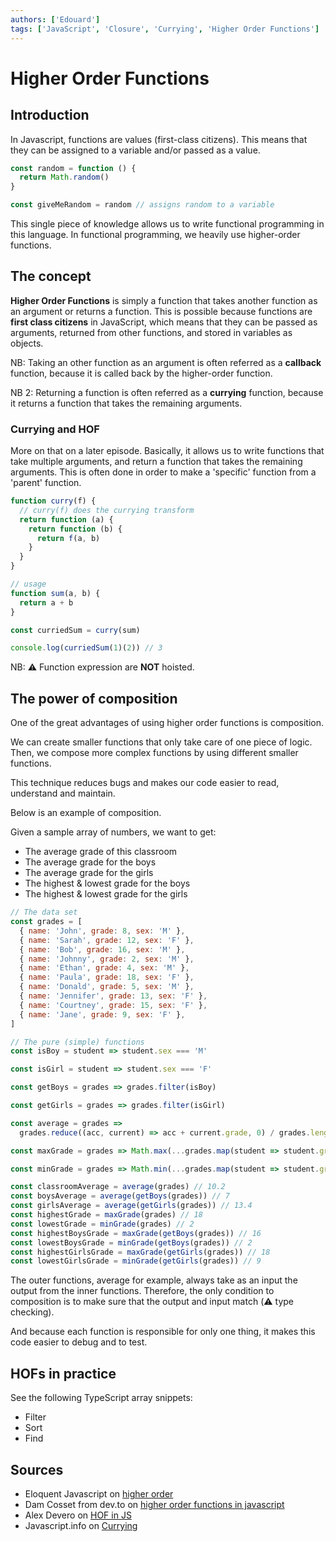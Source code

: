 ```yaml
---
authors: ['Edouard']
tags: ['JavaScript', 'Closure', 'Currying', 'Higher Order Functions']
---
```


# Higher Order Functions

## Introduction

In Javascript, functions are values (first-class citizens). This means that they can be assigned to a variable and/or passed as a value.

```javascript
const random = function () {
  return Math.random()
}

const giveMeRandom = random // assigns random to a variable
```

This single piece of knowledge allows us to write functional programming in this language. In functional programming, we heavily use higher-order functions.

## The concept

**Higher Order Functions** is simply a function that takes another function as an argument or returns a function.
This is possible because functions are **first class citizens** in JavaScript, which means that they can be passed as arguments, returned from other functions, and stored in variables as objects.

NB: Taking an other function as an argument is often referred as a **callback** function, because it is called back by the higher-order function.

NB 2: Returning a function is often referred as a **currying** function, because it returns a function that takes the remaining arguments.

### Currying and HOF

More on that on a later episode.
Basically, it allows us to write functions that take multiple arguments, and return a function that takes the remaining arguments.
This is often done in order to make a 'specific' function from a 'parent' function.

```javascript
function curry(f) {
  // curry(f) does the currying transform
  return function (a) {
    return function (b) {
      return f(a, b)
    }
  }
}

// usage
function sum(a, b) {
  return a + b
}

const curriedSum = curry(sum)

console.log(curriedSum(1)(2)) // 3
```

NB: ⚠️ Function expression are **NOT** hoisted.

## The power of composition

One of the great advantages of using higher order functions is composition.

We can create smaller functions that only take care of one piece of logic. Then, we compose more complex functions by using different smaller functions.

This technique reduces bugs and makes our code easier to read, understand and maintain.

Below is an example of composition.

Given a sample array of numbers, we want to get:

- The average grade of this classroom
- The average grade for the boys
- The average grade for the girls
- The highest & lowest grade for the boys
- The highest & lowest grade for the girls

```javascript
// The data set
const grades = [
  { name: 'John', grade: 8, sex: 'M' },
  { name: 'Sarah', grade: 12, sex: 'F' },
  { name: 'Bob', grade: 16, sex: 'M' },
  { name: 'Johnny', grade: 2, sex: 'M' },
  { name: 'Ethan', grade: 4, sex: 'M' },
  { name: 'Paula', grade: 18, sex: 'F' },
  { name: 'Donald', grade: 5, sex: 'M' },
  { name: 'Jennifer', grade: 13, sex: 'F' },
  { name: 'Courtney', grade: 15, sex: 'F' },
  { name: 'Jane', grade: 9, sex: 'F' },
]

// The pure (simple) functions
const isBoy = student => student.sex === 'M'

const isGirl = student => student.sex === 'F'

const getBoys = grades => grades.filter(isBoy)

const getGirls = grades => grades.filter(isGirl)

const average = grades =>
  grades.reduce((acc, current) => acc + current.grade, 0) / grades.length

const maxGrade = grades => Math.max(...grades.map(student => student.grade))

const minGrade = grades => Math.min(...grades.map(student => student.grade))

const classroomAverage = average(grades) // 10.2
const boysAverage = average(getBoys(grades)) // 7
const girlsAverage = average(getGirls(grades)) // 13.4
const highestGrade = maxGrade(grades) // 18
const lowestGrade = minGrade(grades) // 2
const highestBoysGrade = maxGrade(getBoys(grades)) // 16
const lowestBoysGrade = minGrade(getBoys(grades)) // 2
const highestGirlsGrade = maxGrade(getGirls(grades)) // 18
const lowestGirlsGrade = minGrade(getGirls(grades)) // 9
```

The outer functions, average for example, always take as an input the output from the inner functions. Therefore, the only condition to composition is to make sure that the output and input match (⚠️ type checking).

And because each function is responsible for only one thing, it makes this code easier to debug and to test.

## HOFs in practice

See the following TypeScript array snippets:

- Filter
- Sort
- Find

## Sources

- Eloquent Javascript on [higher order](https://eloquentjavascript.net/05_higher_order.html)
- Dam Cosset from dev.to on [higher order functions in javascript](https://dev.to/damcosset/higher-order-functions-in-javascript-4j8b)
- Alex Devero on [HOF in JS](https://blog.alexdevero.com/higher-order-functions-javascript/)
- Javascript.info on [Currying](https://javascript.info/currying-partials)

